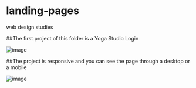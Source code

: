 # landing-pages
web design studies

##The first project of this folder is a Yoga Studio Login

![image](https://user-images.githubusercontent.com/71354894/174404615-1d8c6e69-b0cd-45d9-9b05-31e4052065cb.png)

##The project is responsive and you can see the page through a desktop or a mobile

![image](https://user-images.githubusercontent.com/71354894/174404726-94ca51d7-4bc4-46e7-b06a-332ba075dcb5.png)

